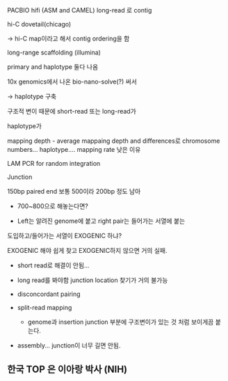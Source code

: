PACBIO hifi (ASM and CAMEL) long-read 로 contig

hi-C dovetail(chicago)

-> hi-C map이라고 해서 contig ordering을 함

long-range scaffolding (illumina)

primary and haplotype 둘다 나옴

10x genomics에서 나온 bio-nano-solve(?) 써서 

-> haplotype 구축

구조적 변이 때문에 short-read 또는 long-read가 

haplotype가 

mapping depth - average mappaing depth and differences로 chromosome numbers... haplotype.... mapping rate 낮은 이유

LAM PCR for random integration

Junction

150bp paired end 보통 500이라  200bp 정도 남아

-  700~800으로 해놓는다면?

- Left는 알려진 genome에 붙고 right pair는 들어가는 서열에 붙는

도입하고/들어가는 서열이 EXOGENIC 하냐?

EXOGENIC 해야 쉽게 찾고 EXOGENIC하지 않으면 거의 실패.

- short read로 해결이 안됨...

- long read를 봐야함 junction location 찾기가 거의 불가능

- disconcordant pairing

- split-read mapping

    - genome과 insertion junction 부분에 구조변이가 있는 것 처럼 보이게끔 붙는다.

- assembly... junction이 너무 길면 안됨.

## 한국 TOP 은 이아랑 박사 (NIH) 
